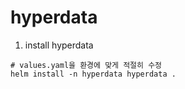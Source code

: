 # hyperdata

1. install hyperdata
```
# values.yaml을 환경에 맞게 적절히 수정
helm install -n hyperdata hyperdata .
```